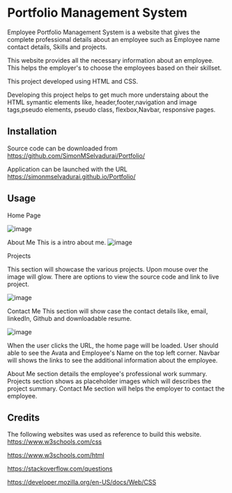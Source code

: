 # Portfolio Management System

Employee Portfolio Management System is a website that gives the complete professional details about an employee such as Employee name contact details, Skills and projects.

This website provides all the necessary information about an employee. This helps the employer's to choose the employees based on their skillset.

This project developed using HTML and CSS.

Developing this project helps to get much more understaing about the HTML symantic elements like, header,footer,navigation and image tags,pseudo elements, pseudo class, flexbox,Navbar, responsive pages.

## Installation
Source code can be downloaded from https://github.com/SimonMSelvadurai/Portfolio/

Application can be launched with the URL https://simonmselvadurai.github.io/Portfolio/

## Usage

Home Page

![image](https://user-images.githubusercontent.com/80757990/126259102-11d97bed-43e6-45bb-8d36-5cac4352b525.png)


About Me
This is a intro about me. 
![image](https://user-images.githubusercontent.com/80757990/126259411-30e20a0a-93d4-4424-9606-ea069be10584.png)


Projects

This section will showcase the various projects. Upon mouse over the image will glow. There are options to view
the source code and link to live project.

![image](https://user-images.githubusercontent.com/80757990/126259261-30ba40d4-eda3-4bcc-92b8-0452f2eab80a.png)

Contact Me
This section will show case the contact details like, email, linkedIn, Github and downloadable resume.

![image](https://user-images.githubusercontent.com/80757990/126259647-0a240e0f-6043-48fe-8e47-a04be75cc240.png)


When the user clicks the URL, the home page will be loaded.
User should able to see the Avata and Employee's Name on the top left corner.
Navbar will shows the links to see the additional information about the employee.

About Me section details the employee's professional work summary.
Projects section shows as placeholder images which will describes the project summary.
Contact Me section will helps the employer to contact the employee.



## Credits

The following websites was used as reference to build this website.
https://www.w3schools.com/css 

https://www.w3schools.com/html 

https://stackoverflow.com/questions 

https://developer.mozilla.org/en-US/docs/Web/CSS

